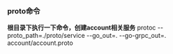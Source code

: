 ### proto命令
**根目录下执行一下命令，创建account相关服务**
protoc --proto_path=./proto/service --go_out=. --go-grpc_out=. account/account.proto